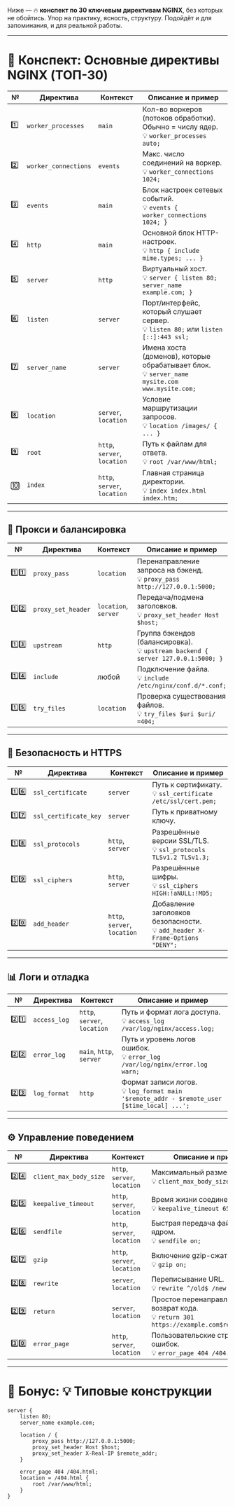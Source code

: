 Ниже — 🔥 **конспект по 30 ключевым директивам NGINX**, без которых не обойтись. Упор на практику, ясность, структуру. Подойдёт и для запоминания, и для реальной работы.

---

# 📘 Конспект: Основные директивы NGINX (ТОП-30)

| №   | Директива            | Контекст                     | Описание и пример                                                                                 |
| --- | -------------------- | ---------------------------- | ------------------------------------------------------------------------------------------------- |
| 1️⃣ | `worker_processes`   | `main`                       | Кол-во воркеров (потоков обработки). Обычно = числу ядер.<br>💡 `worker_processes auto;`          |
| 2️⃣ | `worker_connections` | `events`                     | Макс. число соединений на воркер. <br>💡 `worker_connections 1024;`                               |
| 3️⃣ | `events`             | `main`                       | Блок настроек сетевых событий. <br>💡 `events { worker_connections 1024; }`                       |
| 4️⃣ | `http`               | `main`                       | Основной блок HTTP-настроек. <br>💡 `http { include mime.types; ... }`                            |
| 5️⃣ | `server`             | `http`                       | Виртуальный хост. <br>💡 `server { listen 80; server_name example.com; }`                         |
| 6️⃣ | `listen`             | `server`                     | Порт/интерфейс, который слушает сервер. <br>💡 `listen 80;` или `listen [::]:443 ssl;`            |
| 7️⃣ | `server_name`        | `server`                     | Имена хоста (доменов), которые обрабатывает блок. <br>💡 `server_name mysite.com www.mysite.com;` |
| 8️⃣ | `location`           | `server`, `location`         | Условие маршрутизации запросов. <br>💡 `location /images/ { ... }`                                |
| 9️⃣ | `root`               | `http`, `server`, `location` | Путь к файлам для ответа. <br>💡 `root /var/www/html;`                                            |
| 🔟  | `index`              | `http`, `server`, `location` | Главная страница директории. <br>💡 `index index.html index.htm;`                                 |

---

## 📡 Прокси и балансировка

| №      | Директива          | Контекст             | Описание и пример                                                                    |
| ------ | ------------------ | -------------------- | ------------------------------------------------------------------------------------ |
| 1️⃣1️⃣ | `proxy_pass`       | `location`           | Перенаправление запроса на бэкенд. <br>💡 `proxy_pass http://127.0.0.1:5000;`        |
| 1️⃣2️⃣ | `proxy_set_header` | `location`, `server` | Передача/подмена заголовков. <br>💡 `proxy_set_header Host $host;`                   |
| 1️⃣3️⃣ | `upstream`         | `http`               | Группа бэкендов (балансировка). <br>💡 `upstream backend { server 127.0.0.1:5000; }` |
| 1️⃣4️⃣ | `include`          | любой                | Подключение файла. <br>💡 `include /etc/nginx/conf.d/*.conf;`                        |
| 1️⃣5️⃣ | `try_files`        | `location`           | Проверка существования файлов. <br>💡 `try_files $uri $uri/ =404;`                   |

---

## 🔐 Безопасность и HTTPS

| №      | Директива             | Контекст                     | Описание и пример                                                               |
| ------ | --------------------- | ---------------------------- | ------------------------------------------------------------------------------- |
| 1️⃣6️⃣ | `ssl_certificate`     | `server`                     | Путь к сертификату. <br>💡 `ssl_certificate /etc/ssl/cert.pem;`                 |
| 1️⃣7️⃣ | `ssl_certificate_key` | `server`                     | Путь к приватному ключу.                                                        |
| 1️⃣8️⃣ | `ssl_protocols`       | `http`, `server`             | Разрешённые версии SSL/TLS. <br>💡 `ssl_protocols TLSv1.2 TLSv1.3;`             |
| 1️⃣9️⃣ | `ssl_ciphers`         | `http`, `server`             | Разрешённые шифры. <br>💡 `ssl_ciphers HIGH:!aNULL:!MD5;`                       |
| 2️⃣0️⃣ | `add_header`          | `http`, `server`, `location` | Добавление заголовков безопасности. <br>💡 `add_header X-Frame-Options "DENY";` |

---

## 📊 Логи и отладка

| №      | Директива    | Контекст                     | Описание и пример                                                                              |
| ------ | ------------ | ---------------------------- | ---------------------------------------------------------------------------------------------- |
| 2️⃣1️⃣ | `access_log` | `http`, `server`, `location` | Путь и формат лога доступа. <br>💡 `access_log /var/log/nginx/access.log;`                     |
| 2️⃣2️⃣ | `error_log`  | `main`, `http`, `server`     | Путь и уровень логов ошибок. <br>💡 `error_log /var/log/nginx/error.log warn;`                 |
| 2️⃣3️⃣ | `log_format` | `http`                       | Формат записи логов. <br>💡 `log_format main '$remote_addr - $remote_user [$time_local] ...';` |

---

## ⚙️ Управление поведением

| №      | Директива              | Контекст                     | Описание и пример                                                                              |
| ------ | ---------------------- | ---------------------------- | ---------------------------------------------------------------------------------------------- |
| 2️⃣4️⃣ | `client_max_body_size` | `http`, `server`, `location` | Максимальный размер запроса. <br>💡 `client_max_body_size 10M;`                                |
| 2️⃣5️⃣ | `keepalive_timeout`    | `http`, `server`, `location` | Время жизни соединения. <br>💡 `keepalive_timeout 65;`                                         |
| 2️⃣6️⃣ | `sendfile`             | `http`, `server`, `location` | Быстрая передача файлов ядром. <br>💡 `sendfile on;`                                           |
| 2️⃣7️⃣ | `gzip`                 | `http`, `server`, `location` | Включение gzip-сжатия. <br>💡 `gzip on;`                                                       |
| 2️⃣8️⃣ | `rewrite`              | `server`, `location`         | Переписывание URL. <br>💡 `rewrite ^/old$ /new permanent;`                                     |
| 2️⃣9️⃣ | `return`               | `server`, `location`         | Простое перенаправление или возврат кода. <br>💡 `return 301 https://example.com$request_uri;` |
| 3️⃣0️⃣ | `error_page`           | `http`, `server`, `location` | Пользовательские страницы ошибок. <br>💡 `error_page 404 /404.html;`                           |

---

# 🎁 Бонус: 💡 Типовые конструкции

```nginx
server {
    listen 80;
    server_name example.com;

    location / {
        proxy_pass http://127.0.0.1:5000;
        proxy_set_header Host $host;
        proxy_set_header X-Real-IP $remote_addr;
    }

    error_page 404 /404.html;
    location = /404.html {
        root /var/www/html;
    }
}
```
